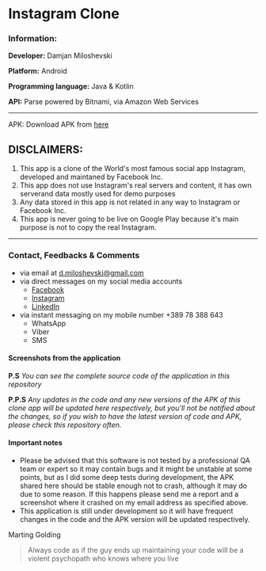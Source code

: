 # Instagram Clone #

### Information: ###
**Developer:** Damjan Miloshevski

**Platform:** Android

**Programming language:** Java & Kotlin

**API:** Parse powered by Bitnami, via Amazon Web Services

-------------------------------------------------------------------
APK: Download APK from [ here ](https://example.com)

## DISCLAIMERS: ##
1. This app is a clone of the World's most famous social app Instagram, developed and maintaned by Facebook Inc.
2. This app does not use Instagram's real servers and content, it has own serverand data mostly used for demo purposes
3. Any data stored in this app is not related in any way to Instagram or Facebook Inc.
4. This app is never going to be live on Google Play because it\'s main purpose is not to copy the real Instagram.
----------------------------------------------------------------------

### Contact, Feedbacks & Comments ###
- via email at d.miloshevski@gmail.com
- via direct messages on my social media accounts
   - [ Facebook ](https://www.facebook.com/damjan.miloshevski)
   - [ Instagram ](https://www.instagram.com/iamdamjanmiloshevski)
   - [ LinkedIn ](https://www.linkedin.com/in/damjanmiloshevski/)
- via instant messaging on my mobile number +389 78 388 643
    - WhatsApp
    - Viber
    - SMS
    
#### Screenshots from the application ####


**P.S** _You can see the complete source code of the application in this repository_

**P.P.S** _Any updates in the code and any new versions of the APK of this clone app will be updated here respectively, 
but you'll not be notified about the changes, so if you wish to have the latest version of code and APK, please check this repository 
often._

#### Important notes ####
- Please be advised that this software is not tested by a professional QA team or expert so it may contain bugs and it might 
be unstable at some points, but as I did some deep tests during development, the APK shared here should be stable enough not to
crash, although it may do due to some reason. If this happens please send me a report and a screenshot where it crashed on my email address as specified above.
- This application is still under development so it will have frequent changes in the code and the APK version will be updated respectively.


Marting Golding 
> Always code as if the guy ends up maintaining your code will be a violent psychopath who knows where you live
